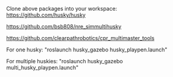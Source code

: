 Clone above packages into your workspace:
https://github.com/husky/husky

https://github.com/bsb808/nre_simmultihusky

https://github.com/clearpathrobotics/cpr_multimaster_tools

For one husky: "roslaunch husky_gazebo husky_playpen.launch"

For multiple huskies: "roslaunch husky_gazebo multi_husky_playpen.launch"
